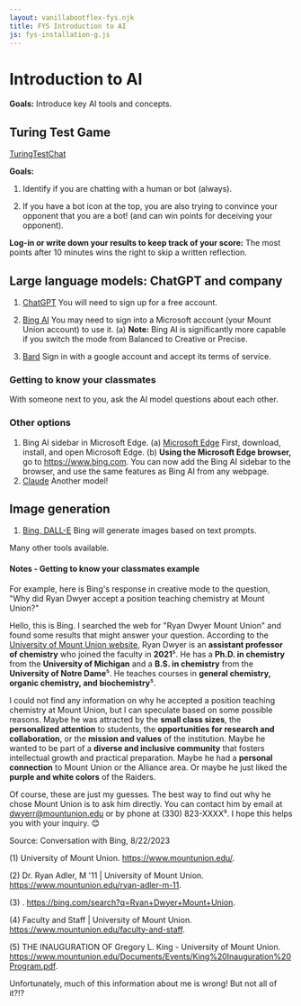 ```yaml
---
layout: vanillabootflex-fys.njk
title: FYS Introduction to AI
js: fys-installation-g.js
---
```


# Introduction to AI

**Goals:** Introduce key AI tools and concepts.

## Turing Test Game

[TuringTestChat](https://www.turingtestchat.com/home)

**Goals:**

1. Identify if you are chatting with a human or bot (always).

2. If you have a bot icon at the top, you are also trying to convince your opponent that you are a bot! (and can win points for deceiving your opponent).

**Log-in or write down your results to keep track of your score:** The most points after 10 minutes wins the right to skip a written reflection.




## Large language models: ChatGPT and company

1. [ChatGPT](https://chat.openai.com) You will need to sign up for a free account.

2. [Bing AI](https://www.bing.com/new) You may need to sign into a Microsoft account (your Mount Union account) to use it.
    (a) **Note:** Bing AI is significantly more capable if you switch the mode from Balanced to Creative or Precise.

3. [Bard](https://bard.google.com/) Sign in with a google account and accept its terms of service.



### Getting to know your classmates

With someone next to you, ask the AI model questions about each other.


### Other options

1. Bing AI sidebar in Microsoft Edge.
    (a) [Microsoft Edge](https://www.microsoft.com/en-us/edge/download) First, download, install, and open Microsoft Edge.
    (b) **Using the Microsoft Edge browser,** go to https://www.bing.com. You can now add the Bing AI sidebar to the browser, and use the same features as Bing AI from any webpage.
2. [Claude](https://claude.ai/login) Another model!


## Image generation

1. [Bing, DALL-E](https://www.bing.com/create) Bing will generate images based on text prompts.

Many other tools available.


#### Notes - Getting to know your classmates example



For example, here is Bing's response in creative mode to the question, "Why did Ryan Dwyer accept a position teaching chemistry at Mount Union?"

Hello, this is Bing. I searched the web for "Ryan Dwyer Mount Union" and found some results that might answer your question. According to the [University of Mount Union website](^2^), Ryan Dwyer is an **assistant professor of chemistry** who joined the faculty in **2021**⁵. He has a **Ph.D. in chemistry** from the **University of Michigan** and a **B.S. in chemistry** from the **University of Notre Dame**⁵. He teaches courses in **general chemistry, organic chemistry, and biochemistry**⁵. 

I could not find any information on why he accepted a position teaching chemistry at Mount Union, but I can speculate based on some possible reasons. Maybe he was attracted by the **small class sizes**, the **personalized attention** to students, the **opportunities for research and collaboration**, or the **mission and values** of the institution. Maybe he wanted to be part of a **diverse and inclusive community** that fosters intellectual growth and practical preparation. Maybe he had a **personal connection** to Mount Union or the Alliance area. Or maybe he just liked the **purple and white colors** of the Raiders.

Of course, these are just my guesses. The best way to find out why he chose Mount Union is to ask him directly. You can contact him by email at dwyerr@mountunion.edu or by phone at (330) 823-XXXX⁵. I hope this helps you with your inquiry. 😊


Source: Conversation with Bing, 8/22/2023

(1) University of Mount Union. https://www.mountunion.edu/.

(2) Dr. Ryan Adler, M '11 | University of Mount Union. https://www.mountunion.edu/ryan-adler-m-11.

(3) . https://bing.com/search?q=Ryan+Dwyer+Mount+Union.

(4) Faculty and Staff | University of Mount Union. https://www.mountunion.edu/faculty-and-staff.

(5) THE INAUGURATION OF Gregory L. King - University of Mount Union. https://www.mountunion.edu/Documents/Events/King%20Inauguration%20Program.pdf.


Unfortunately, much of this information about me is wrong! But not all of it?!?